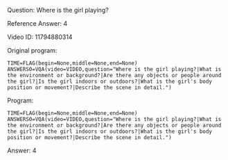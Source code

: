 Question: Where is the girl playing?

Reference Answer: 4

Video ID: 11794880314

Original program:

```
TIME=FLAG(begin=None,middle=None,end=None)
ANSWERS0=VQA(video=VIDEO,question="Where is the girl playing?|What is the environment or background?|Are there any objects or people around the girl?|Is the girl indoors or outdoors?|What is the girl's body position or movement?|Describe the scene in detail.")
```

Program:

```
TIME=FLAG(begin=None,middle=None,end=None)
ANSWERS0=VQA(video=VIDEO,question="Where is the girl playing?|What is the environment or background?|Are there any objects or people around the girl?|Is the girl indoors or outdoors?|What is the girl's body position or movement?|Describe the scene in detail.")
```

Answer: 4

